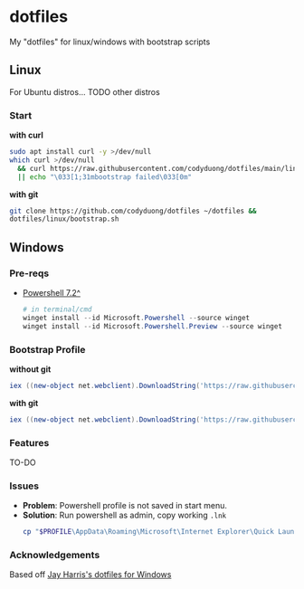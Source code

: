# dotfiles
My "dotfiles" for linux/windows with bootstrap scripts

## Linux
For Ubuntu distros... TODO other distros

### Start

**with curl**
```bash
sudo apt install curl -y >/dev/null
which curl >/dev/null
  && curl https://raw.githubusercontent.com/codyduong/dotfiles/main/linux/install.sh | bash
  || echo "\033[1;31mbootstrap failed\033[0m"
```
**with git**
```bash
git clone https://github.com/codyduong/dotfiles ~/dotfiles &&
dotfiles/linux/bootstrap.sh
```

## Windows

### Pre-reqs
* [Powershell 7.2^](https://learn.microsoft.com/en-us/powershell/scripting/install/installing-powershell)
  ```powershell
  # in terminal/cmd
  winget install --id Microsoft.Powershell --source winget
  winget install --id Microsoft.Powershell.Preview --source winget
  ```

### Bootstrap Profile
**without git**
```powershell
iex ((new-object net.webclient).DownloadString('https://raw.githubusercontent.com/codyduong/dotfiles/main/windows/setup/remote.ps1'))
```
**with git**
```powershell
iex ((new-object net.webclient).DownloadString('https://raw.githubusercontent.com/codyduong/dotfiles/main/windows/setup/git.ps1'))
```

### Features
TO-DO

### Issues
* **Problem**: Powershell profile is not saved in start menu.
* **Solution**: Run powershell as admin, copy working `.lnk`
  ```powershell
  cp "$PROFILE\AppData\Roaming\Microsoft\Internet Explorer\Quick Launch\User Pinned\TaskBar\PowerShell 7-preview (x64).lnk" "C:\ProgramData\Microsoft\Windows\Start Menu\Programs\PowerShell\" 
  ```
<!--- https://superuser.com/a/171129 
Pinned Menu: %AppData%\Microsoft\Internet Explorer\Quick Launch\User Pinned\TaskBar
Start Menu (loc 1): %AppData%\Microsoft\Internet Explorer\Quick Launch\User Pinned\StartMenu
Start Menu (loc 2): C:\ProgramData\Microsoft\Windows\Start Menu\Programs
-->

### Acknowledgements
Based off [Jay Harris's dotfiles for Windows](https://github.com/jayharris/dotfiles-windows)



<!---
## Windows 10
https://github.com/mgth/LittleBigMouse
* [VS Code](https://code.visualstudio.com/#alt-downloads)
* [Git](https://git-scm.com/downloads)
* [GNUPG (Commit Signing)](https://www.gnupg.org/download/)
```sh
# https://docs.github.com/en/github/authenticating-to-github/managing-commit-signature-verification/generating-a-new-gpg-key
gpg --full-generate-key
# Enter for RSA and RSA (default)
# 4096 bits (Github min)
# No expiration (Expire from Github if needed)
gpg --list-secret-keys --keyid-format LONG 
# Copy GPG Key (listed one is an example)
gpg --armor --export 3AA5C34371567BD2 #<-- Give to Github 
git config --global user.signingkey 3AA5C34371567BD2 #<-- Git Bash, tell Git about signing key
```
* [Github Desktop](https://desktop.github.com/) (I should migrate to [GitKraken](https://www.gitkraken.com/git-client), looks better)
* [TDM-GCC (gcc, g++, make)](https://jmeubank.github.io/tdm-gcc/)
* [Python ^3 ](https://www.microsoft.com/en-us/p/python-39/9p7qfqmjrfp7)
  * [thefuck](https://github.com/nvbn/thefuck) =>
    ```sh
    pip install thefuck
    ```
    Add thefuck to ENV Path. Usually at:
    ```C:\Users\duong\AppData\Local\Packages\PythonSoftwareFoundation.Python.3.9_qbz5n2kfra8p0\LocalCache\local-packages\Python39\Scripts```
    Then create $PROFILE for Alias
    ```sh
    if (!(Test-Path -Path $PROFILE)) {New-Item -ItemType File -Path $PROFILE -Force}
    notepad $PROFILE
    ```
    Inside the $PROFILE
    ```notepad
    $env:PYTHONIOENCODING="utf-8"
    iex "$(thefuck --alias)"
    ```
* [Node](https://nodejs.org/en/)
  * [Yarn](https://classic.yarnpkg.com/en/docs/install/#windows-stable) => ```npm install --global yarn```
* [Deno](https://deno.land/) => ```iwr https://deno.land/x/install/install.ps1 -useb | iex```

Utility Software (less important, but if I want it):
* The razer things for razer stuff?
* [QTTabbar](https://github.com/indiff/qttabbar)
* I always forget about this one, *printer drivers!*
* [Dual Monitor Tools](http://dualmonitortool.sourceforge.net/)
* [Artist 12 Drivers](https://www.xp-pen.com/download-68.html)
* [Taskbar X](https://chrisandriessen.nl/taskbarx)
* [ScanTailor](https://github.com/scantailor/scantailor)
* [LibreOffice](https://www.libreoffice.org/)

## Ubuntu
.deb
* [VS Code](https://code.visualstudio.com/#alt-downloads)
* [GitKraken](https://www.gitkraken.com/git-client)

CLI
* [GNUPG (Commit Signing)](https://www.gnupg.org/download/) ```Comes preinstalled, instructions are exact same as above```
* [Git](https://git-scm.com/downloads) OR ```sudo apt install git```
  * policykit1-gnome ```sudo apt install policykit-1-gnome```
  ```sh 
  git clone https://github.com/codyduong/shopping-list/
  sudo cp ./shopping-list/userLinux/.config -r ~
  sudo cp ./shopping-list/userLinux/.Xresources ~
  sudo cp -a ./shopping-list/userLinux/Solarized-Dark-Cyan-3.36/ /usr/share/themes/
  # This is for the triple setup, you may have to manually set this,
  # sudo cp ~/.config/monitors.xml /var/lib/gdm3/.config
  sudo cp ./shopping-list/userLinux/monitors.xml /var/lib/gdm3/.config
  ```
* gcc, g++, make => ```sudo apt install build-essential```
* Python ^3 => ```sudo apt install python3-dev python3-pip python3-setuptools```
  * [thefuck](https://github.com/nvbn/thefuck) => ```sudo pip3 install thefuck```
  * ```sudo apt install pipenv```
* [Node](https://nodejs.org/en/) ```sudo apt install nodejs```
  * npm ```sudo apt-get install npm``` 
  ```sh
  sudo npm install -g n
  sudo n stable #or version number, or latest
  ```
  * [Yarn](https://classic.yarnpkg.com/en/docs/install#debian-stable) ```sudo npm install --global yarn```
* [Deno](https://deno.land/#installation) ```curl -fsSL https://deno.land/x/install/install.sh | sh```
* [i3](https://i3wm.org/) ```sudo apt install i3```

All as one
```sh
sudo apt install git -y
sudo apt install curl -y

git clone https://github.com/codyduong/shopping-list/ &&
sudo cp ./shopping-list/userLinux/.config -r ~ &&
sudo cp ./shopping-list/userLinux/.Xresources ~ &&
sudo cp -a ./shopping-list/userLinux/Solarized-Dark-Cyan-3.36/ /usr/share/themes/ &&
sudo cp ./shopping-list/userLinux/monitors.xml /var/lib/gdm3/.config

# python and fuck
sudo apt install build-essential -y
sudo apt install python3-dev python3-pip python3-setuptools -y &&
sudo pip3 install thefuck &&
fuck &&
fuck &&

# python package managers
sudo apt install pipenv -y &&
curl -sSL https://raw.githubusercontent.com/python-poetry/poetry/master/get-poetry.py | python3 &&
source $HOME/.poetry/env

# node, npm, yarn, and deno
sudo apt install nodejs -y &&
sudo apt-get install npm -y &&
sudo npm install --global yarn -y &&
sudo npm install -g n &&
sudo n latest
curl -fsSL https://deno.land/x/install/install.sh | sh

# i3
sudo apt install i3 -y

# vs-code
sudo apt-get install wget gpg -y &&
wget -qO- https://packages.microsoft.com/keys/microsoft.asc | gpg --dearmor > packages.microsoft.gpg &&
sudo install -D -o root -g root -m 644 packages.microsoft.gpg /etc/apt/keyrings/packages.microsoft.gpg &&
sudo sh -c 'echo "deb [arch=amd64,arm64,armhf signed-by=/etc/apt/keyrings/packages.microsoft.gpg] https://packages.microsoft.com/repos/code stable main" > /etc/apt/sources.list.d/vscode.list' &&
rm -f packages.microsoft.gpg &&
sudo apt install apt-transport-https -y &&
sudo apt update &&
sudo apt install code -y # or code-insiders

# oh-my-zsh
sudo apt install zsh -y &&
sh -c "$(curl -fsSL https://raw.github.com/ohmyzsh/ohmyzsh/master/tools/install.sh)"

# oh-my-zsh leaves terminal, TODO patch
# append to .zshrc to agnoster
sudo apt-get install fonts-powerline

```

Utility Software (less important, but if I want it):
* [Polychromatic](https://polychromatic.app/)
* [Artist 12 Drivers](https://www.xp-pen.com/download-68.html)
-->
